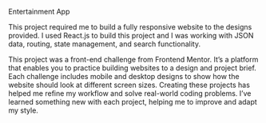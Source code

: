 Entertainment App

This project required me to build a fully responsive website to the designs provided. I used React.js to build this project and I was working with JSON data, routing, state management, and search functionality.

This project was a front-end challenge from Frontend Mentor. It’s a platform that enables you to practice building websites to a design and project brief. Each challenge includes mobile and desktop designs to show how the website should look at different screen sizes. Creating these projects has helped me refine my workflow and solve real-world coding problems. I’ve learned something new with each project, helping me to improve and adapt my style.
